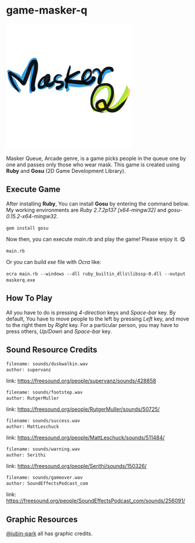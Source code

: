 # game-masker-q
![logo-en](images/logo_en.png)

Masker Queue, Arcade genre, is a game picks people in the queue one by one and passes only those who wear mask. 
This game is created using **Ruby** and **Gosu** (2D Game Development Library).

## Execute Game

After installing **Ruby**, You can install **Gosu** by entering the command below. My working environments are *Ruby 2.7.2p137 [x64-mingw32]* and *gosu-0.15.2-x64-mingw32*.

`gem install gosu`

Now then, you can execute *main.rb* and play the game! Please enjoy it. 😋

`main.rb`

Or you can build *exe* file with *Ocra* like:

`ocra main.rb --windows --dll ruby_builtin_dlls\libssp-0.dll --output maskerq.exe`

## How To Play
All you have to do is pressing *4-direction* keys and *Space-bar* key. By default, You have to move people to the left by pressing *Left* key, and move to the right them by *Right* key. For a particular person, you may have to press others, *Up/Down* and *Space-bar* key.

## Sound Resource Credits
    filename: sounds/duskwalkin.wav
    author: supervanz
  link: https://freesound.org/people/supervanz/sounds/428858

    filename: sounds/footstep.wav
    author: RutgerMuller
  link: https://freesound.org/people/RutgerMuller/sounds/50725/

    filename: sounds/success.wav
    author: MattLeschuck
  link: https://freesound.org/people/MattLeschuck/sounds/511484/

    filename: sounds/warning.wav
    author: Serithi
  link: https://freesound.org/people/Serithi/sounds/150326/

    filename: sounds/gameover.wav
    author: SoundEffectsPodcast_com
  link: https://freesound.org/people/SoundEffectsPodcast_com/sounds/256091/

## Graphic Resources
[@jubin-park](https://github.com/jubin-park) all has graphic credits.